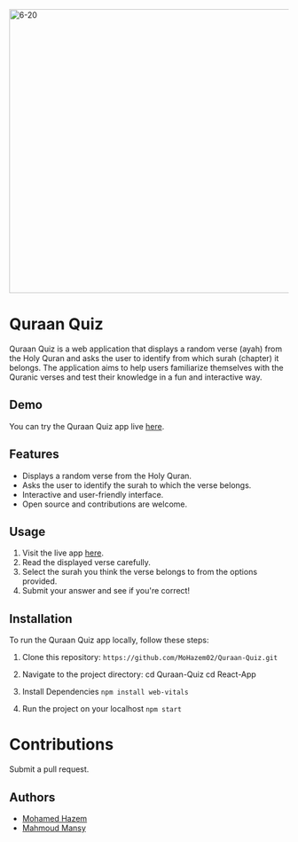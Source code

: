 <img width="512" alt="6-20" src="https://github.com/MoHazem02/Quraan-Quiz/assets/66066832/7d529959-7397-4eeb-8b4c-32c3fda6f5fd">


# Quraan Quiz

Quraan Quiz is a web application that displays a random verse (ayah) from the Holy Quran and asks the user to identify from which surah (chapter) it belongs. The application aims to help users familiarize themselves with the Quranic verses and test their knowledge in a fun and interactive way.

## Demo

You can try the Quraan Quiz app live [here](https://your-netlify-app-url.com).

## Features

- Displays a random verse from the Holy Quran.
- Asks the user to identify the surah to which the verse belongs.
- Interactive and user-friendly interface.
- Open source and contributions are welcome.

## Usage

1. Visit the live app [here](https://your-netlify-app-url.com).
2. Read the displayed verse carefully.
3. Select the surah you think the verse belongs to from the options provided.
4. Submit your answer and see if you're correct!

## Installation

To run the Quraan Quiz app locally, follow these steps:

1. Clone this repository:
   `https://github.com/MoHazem02/Quraan-Quiz.git`

2. Navigate to the project directory:
cd Quraan-Quiz
cd React-App
3. Install Dependencies
     `npm install web-vitals`
4. Run the project on your localhost
   `npm start`

# Contributions 
Submit a pull request.

## Authors

- [Mohamed Hazem](https://github.com/MoHazem02)
- [Mahmoud Mansy]((https://github.com/MMansy19))




